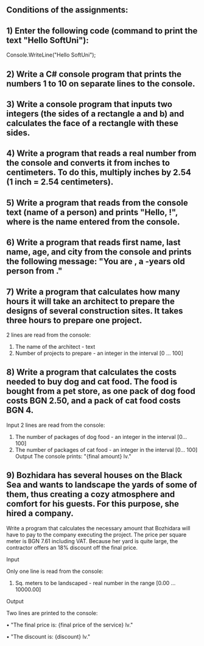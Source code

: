 ## Conditions of the assignments:

## 1) Enter the following code (command to print the text "Hello SoftUni"):
Console.WriteLine("Hello SoftUni");

## 2) Write a C# console program that prints the numbers 1 to 10 on separate lines to the console.

## 3) Write a console program that inputs two integers (the sides of a rectangle a and b) and calculates the face of a rectangle with these sides.

## 4) Write a program that reads a real number from the console and converts it from inches to centimeters. To do this, multiply inches by 2.54 (1 inch = 2.54 centimeters).

## 5) Write a program that reads from the console text (name of a person) and prints "Hello, <name>!", where <name> is the name entered from the console.

## 6) Write a program that reads first name, last name, age, and city from the console and prints the following message: "You are <firstName> <lastName>, a <age>-years old person from <town>."

## 7) Write a program that calculates how many hours it will take an architect to prepare the designs of several construction sites. It takes three hours to prepare one project.
2 lines are read from the console:
1. The name of the architect - text
2. Number of projects to prepare - an integer in the interval [0 … 100]

## 8) Write a program that calculates the costs needed to buy dog and cat food. The food is bought from a pet store, as one pack of dog food costs BGN 2.50, and a pack of cat food costs BGN 4.
Input
2 lines are read from the console:
1. The number of packages of dog food - an integer in the interval [0… 100]
2. The number of packages of cat food - an integer in the interval [0… 100]
Output
The console prints:
"{final amount} lv."

## 9) Bozhidara has several houses on the Black Sea and wants to landscape the yards of some of them, thus creating a cozy atmosphere and comfort for his guests. For this purpose, she hired a company.
Write a program that calculates the necessary amount that Bozhidara will have to pay to the company executing the project. The price per square meter is BGN 7.61 including VAT. Because her yard is quite large, the contractor offers an 18% discount off the final price.
  
Input
  
Only one line is read from the console:
1. Sq. meters to be landscaped - real number in the range [0.00 … 10000.00]
  
Output
  
Two lines are printed to the console:
  
• "The final price is: {final price of the service} lv."
  
• "The discount is: {discount} lv."
